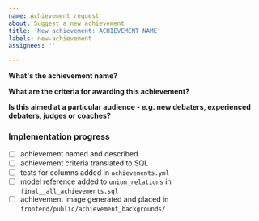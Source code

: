 ```yaml
---
name: Achievement request
about: Suggest a new achievement
title: 'New achievement: ACHIEVEMENT NAME'
labels: new-achievement
assignees: ''

---
```


**What's the achievement name?**

**What are the criteria for awarding this achievement?**

**Is this aimed at a particular audience - e.g. new debaters, experienced debaters, judges or coaches?**

### Implementation progress

- [ ] achievement named and described
- [ ] achievement criteria translated to SQL
- [ ] tests for columns added in `achievements.yml`
- [ ] model reference added to `union_relations` in `final__all_achievements.sql`
- [ ] achievement image generated and placed in `frontend/public/achievement_backgrounds/`
